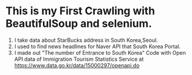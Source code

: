 # This is my First Crawling with BeautifulSoup and selenium.
1. I take data about StarBucks address in South Korea,Seoul.
2. I used to find news headlines for Naver API that South Korea Portal.
3. I made out "The number of Entrance to South Korea" Code with Open API data of Immigration Tourism Statistics Service
at https://www.data.go.kr/data/15000297/openapi.do
